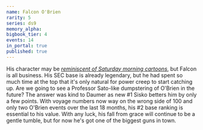 ```yaml
---
name: Falcon O'Brien
rarity: 5
series: ds9
memory_alpha:
bigbook_tier: 4
events: 14
in_portal: true
published: true
---
```


His character may be [_reminiscent of Saturday morning cartoons_](https://www.youtube.com/watch?v=Ed1ofgp0Y9I&t=30), but Falcon is all business. His SEC base is already legendary, but he had spent so much time at the top that it's only natural for power creep to start catching up. Are we going to see a Professor Sato-like dumpstering of O'Brien in the future? The answer was kind to Daumer as new #1 Sisko betters him by only a few points. With voyage numbers now way on the wrong side of 100 and only two O'Brien events over the last 18 months, his #2 base ranking is essential to his value. With any luck, his fall from grace will continue to be a gentle tumble, but for now he's got one of the biggest guns in town.
